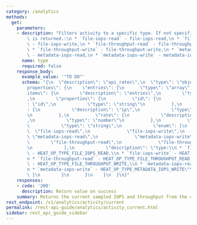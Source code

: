 ```yaml
---
category: /analytics
methods:
  get:
    parameters:
    - description: "Filters activity to a specific type. If not specified, all activity\
        \ is returned.:\n * `file-iops-read` - file-iops-read,\n * `file-iops-write`\
        \ - file-iops-write,\n * `file-throughput-read` - file-throughput-read,\n\
        \ * `file-throughput-write` - file-throughput-write,\n * `metadata-iops-read`\
        \ - metadata-iops-read,\n * `metadata-iops-write` - metadata-iops-write"
      name: type
      required: false
    response_body:
      example_value: '"TO DO"'
      schema: "{\n  \"description\": \"api_rates\",\n  \"type\": \"object\",\n  \"\
        properties\": {\n    \"entries\": {\n      \"type\": \"array\",\n      \"\
        items\": {\n        \"description\": \"entries\",\n        \"type\": \"object\"\
        ,\n        \"properties\": {\n          \"id\": {\n            \"description\"\
        : \"id\",\n            \"type\": \"string\"\n          },\n          \"ip\"\
        : {\n            \"description\": \"ip\",\n            \"type\": \"string\"\
        \n          },\n          \"rate\": {\n            \"description\": \"rate\"\
        ,\n            \"type\": \"number\"\n          },\n          \"type\": {\n\
        \            \"type\": \"string\",\n            \"enum\": [\n            \
        \  \"file-iops-read\",\n              \"file-iops-write\",\n             \
        \ \"metadata-iops-read\",\n              \"metadata-iops-write\",\n      \
        \        \"file-throughput-read\",\n              \"file-throughput-write\"\
        \n            ],\n            \"description\": \"type:\\n * `file-iops-read`\
        \ - HEAT_OP_TYPE_FILE_IOPS_READ,\\n * `file-iops-write` - HEAT_OP_TYPE_FILE_IOPS_WRITE,\\\
        n * `file-throughput-read` - HEAT_OP_TYPE_FILE_THROUGHPUT_READ,\\n * `file-throughput-write`\
        \ - HEAT_OP_TYPE_FILE_THROUGHPUT_WRITE,\\n * `metadata-iops-read` - HEAT_OP_TYPE_METADATA_IOPS_READ,\\\
        n * `metadata-iops-write` - HEAT_OP_TYPE_METADATA_IOPS_WRITE\"\n         \
        \ }\n        }\n      }\n    }\n  }\n}"
    responses:
    - code: '200'
      description: Return value on success
    summary: Returns the current sampled IOPS and throughput from the cluster.
rest_endpoint: /v1/analytics/activity/current
permalink: /rest-api-guide/analytics/activity_current.html
sidebar: rest_api_guide_sidebar
---
```

